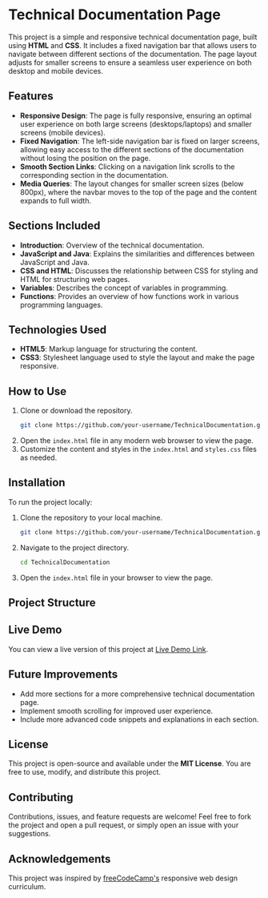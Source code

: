 # Technical Documentation Page

This project is a simple and responsive technical documentation page, built using **HTML** and **CSS**. It includes a fixed navigation bar that allows users to navigate between different sections of the documentation. The page layout adjusts for smaller screens to ensure a seamless user experience on both desktop and mobile devices.

## Features

- **Responsive Design**: The page is fully responsive, ensuring an optimal user experience on both large screens (desktops/laptops) and smaller screens (mobile devices).
- **Fixed Navigation**: The left-side navigation bar is fixed on larger screens, allowing easy access to the different sections of the documentation without losing the position on the page.
- **Smooth Section Links**: Clicking on a navigation link scrolls to the corresponding section in the documentation.
- **Media Queries**: The layout changes for smaller screen sizes (below 800px), where the navbar moves to the top of the page and the content expands to full width.

## Sections Included

- **Introduction**: Overview of the technical documentation.
- **JavaScript and Java**: Explains the similarities and differences between JavaScript and Java.
- **CSS and HTML**: Discusses the relationship between CSS for styling and HTML for structuring web pages.
- **Variables**: Describes the concept of variables in programming.
- **Functions**: Provides an overview of how functions work in various programming languages.

## Technologies Used

- **HTML5**: Markup language for structuring the content.
- **CSS3**: Stylesheet language used to style the layout and make the page responsive.

## How to Use

1. Clone or download the repository.
    ```bash
    git clone https://github.com/your-username/TechnicalDocumentation.git
    ```
2. Open the `index.html` file in any modern web browser to view the page.
3. Customize the content and styles in the `index.html` and `styles.css` files as needed.

## Installation

To run the project locally:

1. Clone the repository to your local machine.
    ```bash
    git clone https://github.com/your-username/TechnicalDocumentation.git
    ```

2. Navigate to the project directory.
    ```bash
    cd TechnicalDocumentation
    ```

3. Open the `index.html` file in your browser to view the page.

## Project Structure


## Live Demo

You can view a live version of this project at [Live Demo Link](https://your-demo-link.com).

## Future Improvements

- Add more sections for a more comprehensive technical documentation page.
- Implement smooth scrolling for improved user experience.
- Include more advanced code snippets and explanations in each section.

## License

This project is open-source and available under the **MIT License**. You are free to use, modify, and distribute this project.

## Contributing

Contributions, issues, and feature requests are welcome! Feel free to fork the project and open a pull request, or simply open an issue with your suggestions.

## Acknowledgements

This project was inspired by [freeCodeCamp's](https://www.freecodecamp.org) responsive web design curriculum.
